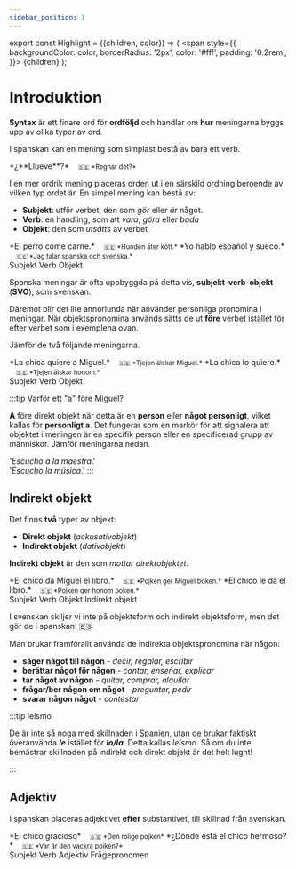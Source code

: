 ```yaml
---
sidebar_position: 1
---
```


export const Highlight = ({children, color}) => (
  <span
    style={{
      backgroundColor: color,
      borderRadius: '2px',
      color: '#fff',
      padding: '0.2rem',
    }}>
    {children}
  </span>
);

# <Highlight color="var(--highlight)">Introduktion</Highlight>

**Syntax** är ett finare ord för **ordföljd** och handlar om **hur** meningarna byggs upp av olika typer av ord. 

I spanskan kan en mening som simplast bestå av bara ett verb.

<div class="custom-quote">  
*¿**Llueve**?*   
&nbsp;&nbsp;&nbsp;<small>🇸🇪 *Regnar det?*</small>    
</div>

I en mer ordrik mening placeras orden ut i en särskild ordning beroende av vilken typ ordet är. En simpel mening kan bestå av:

- **Subjekt**: utför verbet, den som *gör* eller *är* något.
- **Verb**: en handling, som att *vara*, *göra* eller *bada*
- **Objekt**: den som *utsätts* av verbet

<div class="custom-quote">  
*<span style={{color: 'var(--highlight)'}}>El perro</span> <span style={{color: 'red'}}>come</span> <span style={{color: 'lightseagreen'}}>carne</span>.*   
&nbsp;&nbsp;&nbsp;<small>🇸🇪 *Hunden äter kött.*</small>    
*<span style={{color: 'var(--highlight)'}}>Yo</span> <span style={{color: 'red'}}>hablo</span> <span style={{color: 'lightseagreen'}}>español y sueco</span>.*   
&nbsp;&nbsp;&nbsp;<small>🇸🇪 *Jag talar spanska och svenska.*</small>        
</div>

<div class="subject-box">
  <span class="blue-dot"></span>
  <span class="subject-text">Subjekt</span>
  <span class="red-dot"></span>
  <span class="subject-text">Verb</span>
  <span class="aqua-dot"></span>
  <span class="subject-text">Objekt</span>
</div>

Spanska meningar är ofta uppbyggda på detta vis, **subjekt-verb-objekt** (**SVO**), som svenskan. 

Däremot blir det lite annorlunda när använder personliga pronomina i meningar. När objektspronomina används sätts de ut **före** verbet istället för efter verbet som i exemplena ovan.

Jämför de två följande meningarna.

<div class="custom-quote">  
*<span style={{color: 'var(--highlight)'}}>La chica</span> <span style={{color: 'red'}}>quiere</span> a <span style={{color: 'lightseagreen'}}>Miguel</span>.*   
&nbsp;&nbsp;&nbsp;<small>🇸🇪 *Tjejen älskar Miguel.*</small>    
*<span style={{color: 'var(--highlight)'}}>La chica</span> <span style={{color: 'lightseagreen'}}>lo</span> <span style={{color: 'red'}}>quiere</span>.*   
&nbsp;&nbsp;&nbsp;<small>🇸🇪 *Tjejen älskar honom.*</small>        
</div>

<div class="subject-box">
  <span class="blue-dot"></span>
  <span class="subject-text">Subjekt</span>
  <span class="red-dot"></span>
  <span class="subject-text">Verb</span>
  <span class="aqua-dot"></span>
  <span class="subject-text">Objekt</span>
</div>

:::tip Varför ett "a" före Miguel?

**A** före direkt objekt när detta är en **person** eller **något personligt**, vilket kallas för **personligt a**. Det fungerar som en markör för att signalera att objektet i meningen är en specifik person eller en specificerad grupp av människor. Jämför meningarna nedan.

'*Escucho a la maestra*.'     
'*Escucho la música*.'
:::

## Indirekt objekt

Det finns **två** typer av objekt: 

- **Direkt objekt** (*ackusativobjekt*)
- **Indirekt objekt** (*dativobjekt*)

**Indirekt objekt** är den som *mottar direktobjektet*.

<div class="custom-quote">  
*<span style={{color: 'var(--highlight)'}}>El chico</span> <span style={{color: 'red'}}>da</span> <span style={{color: 'magenta'}}>Miguel</span> <span style={{color: 'lightseagreen'}}>el libro</span>.*   
&nbsp;&nbsp;&nbsp;<small>🇸🇪 *Pojken ger Miguel boken.*</small>    
*<span style={{color: 'var(--highlight)'}}>El chico</span> <span style={{color: 'magenta'}}>le</span> <span style={{color: 'red'}}>da</span> <span style={{color: 'lightseagreen'}}>el libro</span>.*   
&nbsp;&nbsp;&nbsp;<small>🇸🇪 *Pojken ger honom boken.*</small>       
</div>

<div class="subject-box">
  <span class="blue-dot"></span>
  <span class="subject-text">Subjekt</span>
  <span class="red-dot"></span>
  <span class="subject-text">Verb</span>
  <span class="aqua-dot"></span>
  <span class="subject-text">Objekt</span>
  <span class="magenta-dot"></span>
  <span class="subject-text">Indirekt objekt</span>
</div>

I svenskan skiljer vi inte på objektsform och indirekt objektsform, men det gör de i spanskan! 🇪🇸

Man brukar framförallt använda de indirekta objektspronomina när någon:

- **säger något till någon** - *decir, regalar, escribir*
- **berättar något för någon** - *contar, enseñar, explicar*
- **tar något av någon** - *quitar, comprar, alquilar*
- **frågar/ber någon om något** - *preguntar, pedir*
- **svarar någon något** - *contestar*

:::tip leísmo

De är inte så noga med skillnaden i Spanien, utan de brukar faktiskt överanvända ***le*** istället för ***lo/la***. Detta kallas *leísmo*. Så om du inte bemästrar skillnaden på indirekt och direkt objekt är det helt lugnt!

:::

## Adjektiv

I spanskan placeras adjektivet **efter** substantivet, till skillnad från svenskan.

<div class="custom-quote">  
*<span style={{color: 'var(--highlight)'}}>El chico</span> <span style={{color: 'lightseagreen'}}>gracioso</span>*   
&nbsp;&nbsp;&nbsp;<small>🇸🇪 *Den rolige pojken*</small>    
*¿<span style={{color: 'magenta'}}>Dónde</span> <span style={{color: 'red'}}>está</span> <span style={{color: 'var(--highlight)'}}>el chico</span> <span style={{color: 'lightseagreen'}}>hermoso</span>?*   
&nbsp;&nbsp;&nbsp;<small>🇸🇪 *Var är den vackra pojken?*</small>       
</div>

<div class="subject-box">
  <span class="blue-dot"></span>
  <span class="subject-text">Subjekt</span>
  <span class="red-dot"></span>
  <span class="subject-text">Verb</span>
  <span class="aqua-dot"></span>
  <span class="subject-text">Adjektiv</span>
  <span class="magenta-dot"></span>
  <span class="subject-text">Frågepronomen</span>
</div>

